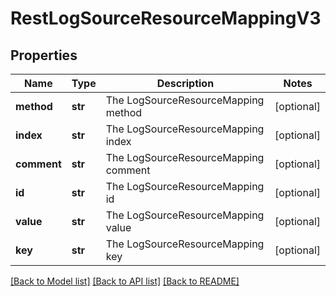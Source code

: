 # RestLogSourceResourceMappingV3

## Properties
Name | Type | Description | Notes
------------ | ------------- | ------------- | -------------
**method** | **str** | The LogSourceResourceMapping method | [optional] 
**index** | **str** | The LogSourceResourceMapping index | [optional] 
**comment** | **str** | The LogSourceResourceMapping comment | [optional] 
**id** | **str** | The LogSourceResourceMapping id | [optional] 
**value** | **str** | The LogSourceResourceMapping value | [optional] 
**key** | **str** | The LogSourceResourceMapping key | [optional] 

[[Back to Model list]](../README.md#documentation-for-models) [[Back to API list]](../README.md#documentation-for-api-endpoints) [[Back to README]](../README.md)

